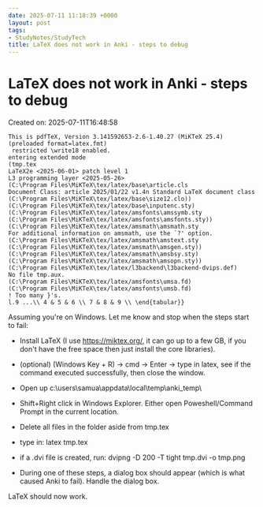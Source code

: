 ```yaml
---
date: 2025-07-11 11:18:39 +0000
layout: post
tags:
- StudyNotes/StudyTech
title: LaTeX does not work in Anki - steps to debug
---
```


# LaTeX does not work in Anki - steps to debug
Created on: 2025-07-11T16:48:58


```
This is pdfTeX, Version 3.141592653-2.6-1.40.27 (MiKTeX 25.4) (preloaded format=latex.fmt)
 restricted \write18 enabled.
entering extended mode
(tmp.tex
LaTeX2e <2025-06-01> patch level 1
L3 programming layer <2025-05-26>
(C:\Program Files\MiKTeX\tex/latex/base\article.cls
Document Class: article 2025/01/22 v1.4n Standard LaTeX document class
(C:\Program Files\MiKTeX\tex/latex/base\size12.clo))
(C:\Program Files\MiKTeX\tex/latex/base\inputenc.sty)
(C:\Program Files\MiKTeX\tex/latex/amsfonts\amssymb.sty
(C:\Program Files\MiKTeX\tex/latex/amsfonts\amsfonts.sty))
(C:\Program Files\MiKTeX\tex/latex/amsmath\amsmath.sty
For additional information on amsmath, use the `?' option.
(C:\Program Files\MiKTeX\tex/latex/amsmath\amstext.sty
(C:\Program Files\MiKTeX\tex/latex/amsmath\amsgen.sty))
(C:\Program Files\MiKTeX\tex/latex/amsmath\amsbsy.sty)
(C:\Program Files\MiKTeX\tex/latex/amsmath\amsopn.sty))
(C:\Program Files\MiKTeX\tex/latex/l3backend\l3backend-dvips.def)
No file tmp.aux.
(C:\Program Files\MiKTeX\tex/latex/amsfonts\umsa.fd)
(C:\Program Files\MiKTeX\tex/latex/amsfonts\umsb.fd)
! Too many }'s.
l.9 ...\\ 4 & 5 & 6 \\ 7 & 8 & 9 \\ \end{tabular}}
```

Assuming you're on Windows. Let me know and stop when the steps start to fail:

- Install LaTeX (I use https://miktex.org/, it can go up to a few GB, if you don't have the free space then just install the core libraries).

- (optional) (Windows Key + R) -> cmd -> Enter -> type in latex, see if the command executed successfully, then close the window.

- Open up c:\users\samua\appdata\local\temp\anki_temp\

- Shift+Right click in Windows Explorer. Either open Poweshell/Command Prompt in the current location.

- Delete all files in the folder aside from tmp.tex

- type in: latex tmp.tex

- if a .dvi file is created, run: dvipng -D 200 -T tight tmp.dvi -o tmp.png

- During one of these steps, a dialog box should appear (which is what caused Anki to fail). Handle the dialog box.

LaTeX should now work.